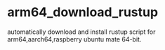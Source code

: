 # arm64_download_rustup
automatically download and install rustup script for arm64,aarch64,raspberry ubuntu mate 64-bit.
